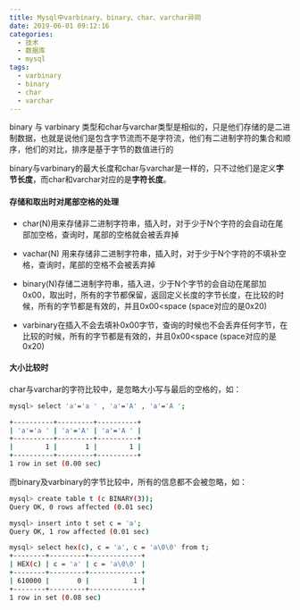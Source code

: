 ```yaml
---
title: Mysql中varbinary、binary、char、varchar异同
date: 2019-06-01 09:12:16
categories:
  - 技术
  - 数据库
  - mysql
tags:
  - varbinary
  - binary
  - char
  - varchar
---
```


binary 与 varbinary 类型和char与varchar类型是相似的，只是他们存储的是二进制数据，也就是说他们是包含字节流而不是字符流，他们有二进制字符的集合和顺序，他们的对比，排序是基于字节的数值进行的

binary与varbinary的最大长度和char与varchar是一样的，只不过他们是定义**字节长度**，而char和varchar对应的是**字符长度**。

#### 存储和取出时对尾部空格的处理

- char(N)用来存储非二进制字符串，插入时，对于少于N个字符的会自动在尾部加空格，查询时，尾部的空格就会被丢弃掉

- vachar(N) 用来存储非二进制字符串，插入时，对于少于N个字符的不填补空格，查询时，尾部的空格不会被丢弃掉

- binary(N)存储二进制字符串，插入进，少于N个字节的会自动在尾部加0x00，取出时，所有的字节都保留，返回定义长度的字节长度，在比较的时候，所有的字节都是有效的，并且0x00<space (space对应的是0x20)

- varbinary在插入不会去填补0x00字节，查询的时候也不会丢弃任何字节，在比较的时候，所有的字节都是有效的，并且0x00<space (space对应的是0x20)

#### 大小比较时

char与varchar的字符比较中，是忽略大小写与最后的空格的，如：

```bash
mysql> select 'a'='a ' , 'a'='A' , 'a'='A ';

+----------+---------+----------+
| 'a'='a ' | 'a'='A' | 'a'='A ' |
+----------+---------+----------+
|        1 |       1 |        1 |
+----------+---------+----------+
1 row in set (0.00 sec)
```

而binary及varbinary的字节比较中，所有的信息都不会被忽略，如：

```bash
mysql> create table t (c BINARY(3));
Query OK, 0 rows affected (0.01 sec)

mysql> insert into t set c = 'a';
Query OK, 1 row affected (0.01 sec)

mysql> select hex(c), c = 'a', c = 'a\0\0' from t;
+--------+---------+-------------+
| HEX(c) | c = 'a' | c = 'a\0\0' |
+--------+---------+-------------+
| 610000 |       0 |           1 |
+--------+---------+-------------+
1 row in set (0.08 sec)
```


